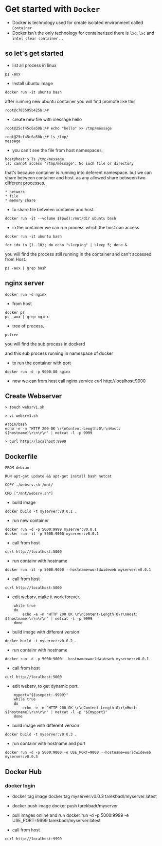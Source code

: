# Get started with `Docker`

- Docker is technology used for create isolated environment called `Container`
- Docker  isn't the only technology for containerized there is `lxd`, `lxc` and `intel clear container` ... 


## so let's get started

* list all process in linux
```
ps -aux
```

* Install ubuntu image 
```
docker run -it ubuntu bash 
```
after running new ubuntu container 
you will find promote like this 
```
root@c783595b425b:/#
```
* create new file with message hello
```
root@25cf45c6a50b:/# echo "hello" >> /tmp/message

root@25cf45c6a50b:/# ls /tmp/
message

```

* you can't see the file from host namespaces, 
```
host@host:$ ls /tmp/message
ls: cannot access '/tmp/message': No such file or directory
```

that's because container is running into deferent namespace.
but we can share between container and host. as any allowed share between two different processes.

    * network
    * file
    * memory share 

* to share file between container and host.
```
docker run -it --volume $(pwd):/mnt/dir ubuntu bash 
```

* in the container we can run process which the host can access.

```
docker run -it ubuntu bash 

for idx in {1..10}; do echo "sleeping" | sleep 5; done &
```
you will find the process still running in the container and can't accessed from Host.
```
ps -aux | grep bash
```



## nginx server
```
docker run -d nginx
```

* from host
```
docker ps 
ps -aux | grep nginx 
```
* tree of process.
```
pstree 
```
you will find the sub process in dockerd

and this sub process running in namespace of docker 

* to run the container with port
```
docker run -d -p 9000:80 nginx 
```
* now we can from host call nginx service 
curl http://localhost:9000


## Create Webserver
```
> touch websrv1.sh

> vi websrv1.sh

#!bin/bash
echo -e -n "HTTP 200 OK \r\nContent-Length:0\r\nHost: $(hostname)\r\n\r\n" | netcat -l -p 9999

> curl http://localhost:9999
```

## Dockerfile

```
FROM debian

RUN apt-get update && apt-get install bash netcat

COPY ./websrv.sh /mnt/

CMD ["/mnt/websrv.sh"]
```

* build image 
```
docker build -t myserver:v0.0.1 .
```
* run new container 
```
docker run -d -p 5000:9999 myserver:v0.0.1 
docker run -it -p 5000:9000 myserver:v0.0.1
```
* call from host
```
curl http://localhost:5000
```
* run containr with hostname 
```
docker run -it -p 5000:9000 --hostname=worldwideweb myserver:v0.0.1 
```
* call from host
```
curl http://localhost:5000
```
* edit websrv, make it work forever.
```    
    while true
    do
        echo -e -n "HTTP 200 OK \r\nContent-Length:0\r\nHost: $(hostname)\r\n\r\n" | netcat -l -p 9999
    done
```

* build image with different version  
```
docker build -t myserver:v0.0.2 .
```
* run containr with hostname 
```
docker run -d -p 5000:9000 --hostname=worldwideweb myserver:v0.0.1 
```
* call from host
```
curl http://localhost:5000
```
* edit websrv, to get dynamic port.
```    
    myport="${useport:-9999}"
    while true
    do
        echo -e -n "HTTP 200 OK \r\nContent-Length:0\r\nHost: $(hostname)\r\n\r\n" | netcat -l -p "${myport}"
    done
```

* build image with different version  
```
docker build -t myserver:v0.0.3 .
```
* run containr with hostname and port
```
docker run -d -p 5000:9000 -e USE_PORT=9000 --hostname=worldwideweb myserver:v0.0.3 
```

## Docker Hub
### docker login 

* docker tag image
docker tag myserver:v0.0.3 tarekbadr/myserver:latest

* docker push image 
docker push tarekbadr/myserver


* pull images online and run 
docker run -d -p 5000:9999 -e USE_PORT=9999 tarekbadr/myserver:latest

* call from host
```
curl http://localhost:9999
```





